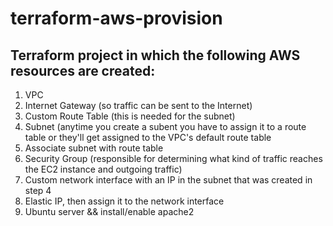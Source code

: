# terraform-aws-provision

## Terraform project in which the following AWS resources are created:
1. VPC
2. Internet Gateway (so traffic can be sent to the Internet)
3. Custom Route Table (this is needed for the subnet)
4. Subnet (anytime you create a subent you have to assign it to a route table or they'll get assigned to the VPC's default route table
5. Associate subnet with route table
6. Security Group (responsible for determining what kind of traffic reaches the EC2 instance and outgoing traffic)
7. Custom network interface with an IP in the subnet that was created in step 4
8. Elastic IP, then assign it to the network interface
9. Ubuntu server && install/enable apache2
